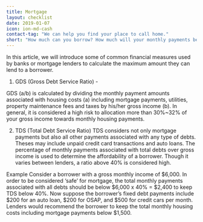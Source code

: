 ```yaml
---
title: Mortgage
layout: checklist
date: 2019-01-07
icon: ion-md-cash
contact-tag: "We can help you find your place to call home."
short: "How much can you borrow? How much will your monthly payments be?"
---
```


In this article, we will introduce some of common financial measures used by banks or mortgage lenders to calculate the maximum amount they can lend to a borrower.

1. GDS (Gross Debt Service Ratio) -

GDS (a/b) is calculated by dividing the monthly payment amounts associated with housing costs (a) including mortgage payments, utilities, property maintenance fees and taxes by his/her gross income (b). In general, it is considered a high risk to allocation more than 30%~32% of your gross income towards monthly housing payments.

2. TDS (Total Debt Service Ratio)
TDS considers not only mortgage payments but also all other payments associated with any type of debts. Theses may include unpaid credit card transactions and auto loans. The percentage of monthly payments associated with total debts over gross income is used to determine the affordability of a borrower. Though it varies between lenders, a ratio above 40% is considered high.

Example
Consider a borrower with a gross monthly income of $6,000. In order to be considered ‘safe’ for mortgage, the total monthly payments associated with all debts should be below $6,000 x 40% = $2,400 to keep TDS below 40%.
Now suppose the borrower’s fixed debt payments include $200 for an auto loan, $200 for OSAP, and $500 for credit cars per month. Lenders would recommend the borrower to keep the total monthly housing costs including mortgage payments below $1,500.
